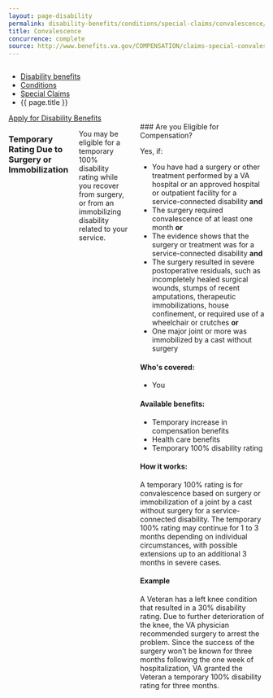 ```yaml
---
layout: page-disability
permalink: disability-benefits/conditions/special-claims/convalescence/index.html
title: Convalescence
concurrence: complete
source: http://www.benefits.va.gov/COMPENSATION/claims-special-convalescence.asp
---
```


<div class="splash" markdown="0">
<div class="row" markdown="0">
<div class="small-12 columns" markdown="0">

<ul class="breadcrumbs" role="menubar" aria-label="Primary">
<li class="parent"><a href="{{ site.url }}/disability-benefits/">Disability benefits</a></li>
<li class="parent"><a href="{{ site.url }}/disability-benefits/conditions/">Conditions</a></li>
<li class="parent"><a href="{{ site.url }}/disability-benefits/conditions/special-claims/">Special Claims</a></li>
<li class="active">{{ page.title }}</li>
</ul>

</div>
</div>
</div>

<div class="main" role="main" markdown="0">

<div class="action-bar">
  <div class="row">
    <div class="small-12 columns">
      <a class="usa-button-primary" href="{{ site.url}}/disability-benefits/get/">Apply for Disability Benefits</a>
    </div>
  </div>  
</div>

<div class="section one" markdown="0">
<div class="primary" markdown="0">
<div class="row" markdown="0">
<div class="small-12 columns" markdown="1">

### Temporary Rating Due to Surgery or Immobilization

You may be eligible for a temporary 100% disability rating while you recover from surgery, or from an immobilizing disability related to your service. 

<div class="call-out" markdown="1">
### Are you Eligible for Compensation?

Yes, if:

-	You have had a surgery or other treatment performed by a VA hospital or an approved hospital or outpatient facility for a service-connected disability **and**
-	The surgery required convalescence of at least one month **or**
-	The evidence shows that the surgery or treatment was for a service-connected disability **and**
-	The surgery resulted in severe postoperative residuals, such as incompletely healed surgical wounds, stumps of recent amputations, therapeutic immobilizations, house confinement, or required use of a wheelchair or crutches **or**
-	One major joint or more was immobilized by a cast without surgery

#### Who's covered:
- You

#### Available benefits:
-	Temporary increase in compensation benefits
-	Health care benefits
-	Temporary 100% disability rating

#### How it works:
A temporary 100% rating is for convalescence based on surgery or immobilization of a joint by a cast without surgery for a service-connected disability. The temporary 100% rating may continue for 1 to 3 months depending on individual circumstances, with possible extensions up to an additional 3 months in severe cases.

#### Example
A Veteran has a left knee condition that resulted in a 30% disability rating. Due to further deterioration of the knee, the VA physician recommended surgery to arrest the problem. Since the success of the surgery won't be known for three months following the one week of hospitalization, VA granted the Veteran a temporary 100% disability rating for three months.
</div>
</div>
</div>
</div>

</div>
